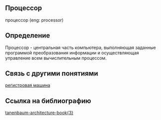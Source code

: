 ## Процессор
процессор (eng: processor)
## Определение
Процессор - центральная часть компьютера, выполняющая заданные программой преобразования информации и осуществляющая управление всем вычислительным процессом.
## Связь с другими понятиями
[регистровая машина](register_machines.md)
## Ссылка на библиографию
[tanenbaum-architecture-book{3}](../bibliography/tanenbaum-architecture-book%7B3%7D.md)
